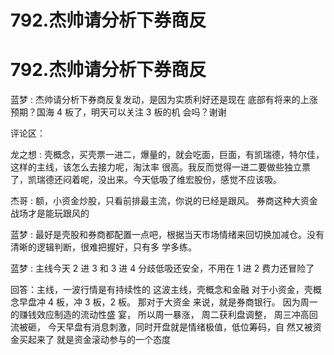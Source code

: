 # 792.杰帅请分析下券商反

# 792.杰帅请分析下券商反

蓝梦 : 杰帅请分析下券商反复发动，是因为实质利好还是现在 底部有将来的上涨预期？国海 4 板了，明天可以关注 3 板的机 会吗？谢谢

评论区：

龙之想 : 壳概念，买壳票一进二，爆量的，就会吃面，巨面，有凯瑞德，特尔佳，这样的主线，该怎么去接力呢，淘汰率 很高。我反而觉得一进二要做些独立票了，凯瑞德还闷着呢，没出来。今天低吸了维宏股份，感觉不应该吸。

杰哥 : 额，小资金炒股，只看前排最主流，你说的已经是跟风。 券商这种大资金战场才是能玩跟风的

蓝梦 : 最好是壳股和券商都配置一点吧，根据当天市场情绪来回切换加减仓。没有清晰的逻辑判断，很难把握好，只有多 学多练。

蓝梦 : 主线今天 2 进 3 和 3 进 4 分歧低吸还安全，不用在 1 进 2 费力还冒险了

回答：主线，一波行情是有持续性的 这波主线，壳概念和金融 对于小资金，壳概念早盘冲 4 板，冲 3 板，2 板。 那对于大资金 来说，就是券商银行。 因为周一的赚钱效应制造的流动性盛 宴， 所以周一暴涨， 周二获利盘调整， 周三冲高回流被砸， 今天早盘有消息刺激，同时开盘就是情绪极值，低位筹码，自 然又被资金买起来了 就是资金滚动参与的一个态度